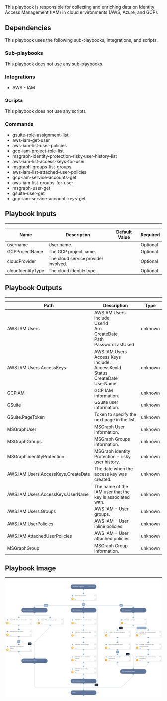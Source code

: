 This playbook is responsible for collecting and enriching data on Identity Access Management (IAM) in cloud environments (AWS, Azure, and GCP).

## Dependencies

This playbook uses the following sub-playbooks, integrations, and scripts.

### Sub-playbooks

This playbook does not use any sub-playbooks.

### Integrations

* AWS - IAM

### Scripts

This playbook does not use any scripts.

### Commands

* gsuite-role-assignment-list
* aws-iam-get-user
* aws-iam-list-user-policies
* gcp-iam-project-role-list
* msgraph-identity-protection-risky-user-history-list
* aws-iam-list-access-keys-for-user
* msgraph-groups-list-groups
* aws-iam-list-attached-user-policies
* gcp-iam-service-accounts-get
* aws-iam-list-groups-for-user
* msgraph-user-get
* gsuite-user-get
* gcp-iam-service-account-keys-get

## Playbook Inputs

---

| **Name** | **Description** | **Default Value** | **Required** |
| --- | --- | --- | --- |
| username | User name. |  | Optional |
| GCPProjectName | The GCP project name. |  | Optional |
| cloudProvider | The cloud service provider involved. |  | Optional |
| cloudIdentityType | The cloud identity type. |  | Optional |

## Playbook Outputs

---

| **Path** | **Description** | **Type** |
| --- | --- | --- |
| AWS.IAM.Users | AWS AM Users include:<br/>UserId<br/>Arn<br/>CreateDate<br/>Path<br/>PasswordLastUsed | unknown |
| AWS.IAM.Users.AccessKeys | AWS IAM Users Access Keys include:<br/>AccessKeyId<br/>Status<br/>CreateDate<br/>UserName | unknown |
| GCPIAM | GCP IAM information. | unknown |
| GSuite | GSuite user information. | unknown |
| GSuite.PageToken | Token to specify the next page in the list. | unknown |
| MSGraphUser | MSGraph User information. | unknown |
| MSGraphGroups | MSGraph Groups information. | unknown |
| MSGraph.identityProtection | MSGraph identity Protection - risky user history. | unknown |
| AWS.IAM.Users.AccessKeys.CreateDate | The date when the access key was created. | unknown |
| AWS.IAM.Users.AccessKeys.UserName | The name of the IAM user that the key is associated with. | unknown |
| AWS.IAM.Users.Groups | AWS IAM - User groups. | unknown |
| AWS.IAM.UserPolicies |  AWS IAM - User inline policies. | unknown |
| AWS.IAM.AttachedUserPolicies | AWS IAM - User attached policies. | unknown |
| MSGraphGroup | MSGraph Group information. | unknown |

## Playbook Image

---

![Cloud IAM Enrichment - Generic](../doc_files/Cloud_IAM_Enrichment_-_Generic.png)